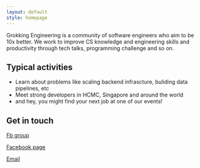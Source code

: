 ```yaml
---
layout: default
style: homepage
---
```


Grokking Engineering is a community of software engineers who aim to be 10x better. We work to improve CS knowledge and engineering skills and productivity through tech talks, programming challenge and so on.


## Typical activities

- Learn about problems like scaling backend infrascture, buliding data pipelines, etc
- Meet strong developers in HCMC, Singapore and around the world
- and hey, you might find your next job at one of our events!

## Get in touch

<div class="contact">
  <div class="channel"><a href="https://www.facebook.com/groups/grokkingengineering">
    <i class="fa fa-facebook fa-4x"></i>
    <p>Fb group</p>
  </a></div>
  <div class="channel"><a href="https://www.facebook.com/grokking.engineering">
    <i class="fa fa-bookmark-o fa-4x"></i>
    <p>Facebook page</p>
  </a></div>
  <div class="channel"><a href="mailto: admin@grokkingengineering.org">
    <i class="fa fa-envelope-o fa-4x"></i>
    <p>Email</p>
  </a></div>
</div>
